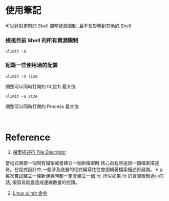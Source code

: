 # 使用筆記

可以針對當前的 Shell 調整資源限制, 且不會影響到其他的 Shell

### 檢視目前 Shell 的所有資源限制

```
ulimit -a
```

### 紀錄一些使用過的配置

```
ulimit -n size
```
調整可以同時打開的 fd(註1) 最大值

```
ulimit -u size
```
調整可以同時打開的 Process 最大值


<br/>

# Reference

1. [檔案描述符 File Discriptor](https://www.itread01.com/p/128784.html)

當程式開啟一個現有檔案或者建立一個新檔案時,核心向程序返回一個檔案描述符。在程式設計中,一些涉及底層的程式編寫往往會圍繞著檔案描述符展開。
e.g. 每次嘗試建立一條新連線時都一定會建立一個 fd, 所以如果 fd 的資源限制過小的話, 很容易就會造成連線數量的瓶頸。

2. [Linux ulimit 命令](https://q248269673.pixnet.net/blog/post/66596238)
